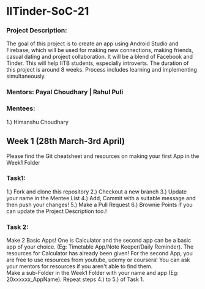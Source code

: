 # IITinder-SoC-21
### Project Description:
The goal of this project is to create an app using Android Studio and Firebase, which will be used for making new connections, making friends, casual dating and project collaboration. It will be a blend of Facebook and Tinder. This will help IITB students, especially introverts. The duration of this project is around 8 weeks. Process includes learning and implementing simultaneously.
### Mentors: Payal Choudhary | Rahul Puli
### Mentees: 
1.) Himanshu Choudhary
## Week 1 (28th March-3rd April)
Please find the Git cheatsheet and resources on making your first App in the Week1 Folder
### Task1:
1.) Fork and clone this repository
2.) Checkout a new branch
3.) Update your name in the Mentee List
4.) Add, Commit with a suitable message and then push your changes!
5.) Make a Pull Request
6.) Brownie Points if you can update the Project Description too.!
### Task 2:
Make 2 Basic Apps! One is Calculator and the second app can be a basic app of your choice. (Eg: Timetable App/Note Keeper/Daily Reminder). 
The resources for Calculator has already been given! For the second App, you are free to use resources from youtube, udemy or coursera! You can ask your mentors for resources if you aren't able to find them.<br>
Make a sub-Folder in the Week1 Folder with your name and app (Eg: 20xxxxxx_AppName). Repeat steps 4.) to 5.) of Task 1.

